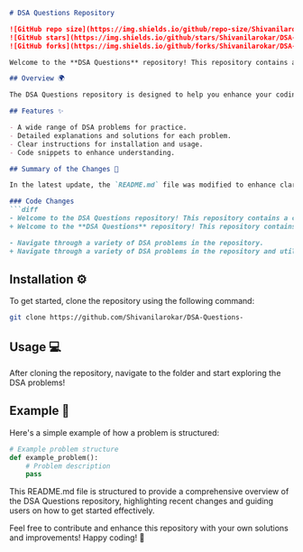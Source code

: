 ```markdown
# DSA Questions Repository

![GitHub repo size](https://img.shields.io/github/repo-size/Shivanilarokar/DSA-Questions-)
![GitHub stars](https://img.shields.io/github/stars/Shivanilarokar/DSA-Questions-?style=social)
![GitHub forks](https://img.shields.io/github/forks/Shivanilarokar/DSA-Questions-?style=social)

Welcome to the **DSA Questions** repository! This repository contains a collection of Data Structures and Algorithms (DSA) problems designed to help you enhance your coding skills. Each problem is accompanied by detailed explanations and code snippets to facilitate better understanding.

## Overview 🌍

The DSA Questions repository is designed to help you enhance your coding skills through a variety of DSA challenges.

## Features ✨

- A wide range of DSA problems for practice.
- Detailed explanations and solutions for each problem.
- Clear instructions for installation and usage.
- Code snippets to enhance understanding.

## Summary of the Changes 🚀

In the latest update, the `README.md` file was modified to enhance clarity and structure. Here are the key changes:

### Code Changes
```diff
- Welcome to the DSA Questions repository! This repository contains a collection of data structures and algorithms (DSA) problems designed to help you enhance your coding skills.
+ Welcome to the **DSA Questions** repository! This repository contains a collection of Data Structures and Algorithms (DSA) problems for practice and learning.

- Navigate through a variety of DSA problems in the repository.
+ Navigate through a variety of DSA problems in the repository and utilize the code snippets provided.
```

## Installation ⚙️

To get started, clone the repository using the following command:

```bash
git clone https://github.com/Shivanilarokar/DSA-Questions-
```

## Usage 💻

After cloning the repository, navigate to the folder and start exploring the DSA problems!

## Example 📖

Here's a simple example of how a problem is structured:

```python
# Example problem structure
def example_problem():
    # Problem description
    pass
```

This README.md file is structured to provide a comprehensive overview of the DSA Questions repository, highlighting recent changes and guiding users on how to get started effectively.

Feel free to contribute and enhance this repository with your own solutions and improvements! Happy coding! 🎉
```